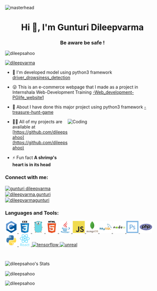 ![masterhead](https://media.licdn.com/dms/image/D5616AQGXekCFpZ3c2Q/profile-displaybackgroundimage-shrink_350_1400/0/1691080476024?e=1696464000&v=beta&t=p69TmIg6GgHEGzG8Y2VK5WXLRpohih6o3A8kvKvv1Ps)

<h1 align="center"> Hi 👋, I'm Gunturi Dileepvarma</h1>
<h3 align="center">Be aware be safe !</h3>

<p align="left"> <img src="https://komarev.com/ghpvc/?username=dileepsahoo&label=Profile%20views&color=0e75b6&style=flat" alt="dileepsahoo" /> </p>

<p align="left"> <a href="https://twitter.com/dileepvarma" target="blank"> <img src="https://img.shields.io/twitter/follow/dileepvarma?logo=twitter&style=for-the-badge" alt="dileepvarma"  /></a> </p>

- 🔭 I'm developed model using python3 framework [driver_drowsiness_detection](https://github.com/dileepsahoo/driver_drowsiness_detection.git)

- 😜 This is an e-commerce webpage that I made as a project in Internshala Web-Development Training [-Web_development-PGlife_website1](https://github.com/dileepsahoo/-Web_development-PGlife_website1.git)

- 🤝 About I have done this major project using python3 framework [-treasure-hunt-game](https://github.com/dileepsahoo/-treasure-hunt-game.git)

<img align="right" alt="Coding" width="300" height="300" src="https://media.tenor.com/rePDfDWO3XoAAAAd/hacking.gif">

- 👨‍💻 All of my projects are available at [https://github.com/dileepsahoo](https://github.com/dileepsahoo)

- ⚡ Fun fact **A shrimp's heart is in its head**

<h3 align="left">Connect with me:</h3>
<p align="left">
<a href="https://linkedin.com/in/gunturi dileepvarma" target="blank"><img align="center" src="https://raw.githubusercontent.com/rahuldkjain/github-profile-readme-generator/master/src/images/icons/Social/linked-in-alt.svg" alt="gunturi dileepvarma" height="30" width="40" /></a>
<a href="https://fb.com/dileepvarma.gunturi" target="blank"><img align="center" src="https://raw.githubusercontent.com/rahuldkjain/github-profile-readme-generator/master/src/images/icons/Social/facebook.svg" alt="dileepvarma.gunturi" height="30" width="40" /></a>
<a href="https://instagram.com/dileepvarmagunturi" target="blank"><img align="center" src="https://raw.githubusercontent.com/rahuldkjain/github-profile-readme-generator/master/src/images/icons/Social/instagram.svg" alt="dileepvarmagunturi" height="30" width="40" /></a>
</p>

<h3 align="left">Languages and Tools:</h3>
<p align="left"> <a href="https://www.cprogramming.com/" target="_blank" rel="noreferrer"> <img src="https://raw.githubusercontent.com/devicons/devicon/master/icons/c/c-original.svg" alt="c" width="40" height="40"/> </a> <a href="https://www.w3schools.com/css/" target="_blank" rel="noreferrer"> <img src="https://raw.githubusercontent.com/devicons/devicon/master/icons/css3/css3-original-wordmark.svg" alt="css3" width="40" height="40"/> </a> <a href="https://golang.org" target="_blank" rel="noreferrer"> <img src="https://raw.githubusercontent.com/devicons/devicon/master/icons/go/go-original.svg" alt="go" width="40" height="40"/> </a> <a href="https://www.w3.org/html/" target="_blank" rel="noreferrer"> <img src="https://raw.githubusercontent.com/devicons/devicon/master/icons/html5/html5-original-wordmark.svg" alt="html5" width="40" height="40"/> </a> <a href="https://www.java.com" target="_blank" rel="noreferrer"> <img src="https://raw.githubusercontent.com/devicons/devicon/master/icons/java/java-original.svg" alt="java" width="40" height="40"/> </a> <a href="https://developer.mozilla.org/en-US/docs/Web/JavaScript" target="_blank" rel="noreferrer"> <img src="https://raw.githubusercontent.com/devicons/devicon/master/icons/javascript/javascript-original.svg" alt="javascript" width="40" height="40"/> </a> <a href="https://www.mongodb.com/" target="_blank" rel="noreferrer"> <img src="https://raw.githubusercontent.com/devicons/devicon/master/icons/mongodb/mongodb-original-wordmark.svg" alt="mongodb" width="40" height="40"/> </a> <a href="https://www.mysql.com/" target="_blank" rel="noreferrer"> <img src="https://raw.githubusercontent.com/devicons/devicon/master/icons/mysql/mysql-original-wordmark.svg" alt="mysql" width="40" height="40"/> </a> <a href="https://nodejs.org" target="_blank" rel="noreferrer"> <img src="https://raw.githubusercontent.com/devicons/devicon/master/icons/nodejs/nodejs-original-wordmark.svg" alt="nodejs" width="40" height="40"/> </a> <a href="https://www.photoshop.com/en" target="_blank" rel="noreferrer"> <img src="https://raw.githubusercontent.com/devicons/devicon/master/icons/photoshop/photoshop-line.svg" alt="photoshop" width="40" height="40"/> </a> <a href="https://www.php.net" target="_blank" rel="noreferrer"> <img src="https://raw.githubusercontent.com/devicons/devicon/master/icons/php/php-original.svg" alt="php" width="40" height="40"/> </a> <a href="https://www.python.org" target="_blank" rel="noreferrer"> <img src="https://raw.githubusercontent.com/devicons/devicon/master/icons/python/python-original.svg" alt="python" width="40" height="40"/> </a> <a href="https://reactjs.org/" target="_blank" rel="noreferrer"> <img src="https://raw.githubusercontent.com/devicons/devicon/master/icons/react/react-original-wordmark.svg" alt="react" width="40" height="40"/> </a> <a href="https://www.tensorflow.org" target="_blank" rel="noreferrer"> <img src="https://www.vectorlogo.zone/logos/tensorflow/tensorflow-icon.svg" alt="tensorflow" width="40" height="40"/> </a> <a href="https://unrealengine.com/" target="_blank" rel="noreferrer"> <img src="https://raw.githubusercontent.com/kenangundogan/fontisto/036b7eca71aab1bef8e6a0518f7329f13ed62f6b/icons/svg/brand/unreal-engine.svg" alt="unreal" width="40" height="40"/> </a> </p></br>


![dileepsahoo's Stats](https://github-readme-stats.vercel.app/api?username=dileepsahoo&theme=monokai&show_icons=true&hide_border=true&count_private=true)

<p><img align="center" width="470" height="" src="https://github-readme-streak-stats.herokuapp.com/?user=dileepsahoo&theme=monokai&hide_border=true" alt="dileepsahoo" /></p>
<p><img src="https://github-readme-stats.vercel.app/api/top-langs/?username=dileepsahoo&theme=monokai&show_icons=true&hide_border=true&layout=compact" alt="dileepsahoo" /></p>

